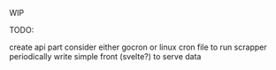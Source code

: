 WIP

TODO:
<!-- add metadata do json (date the data was taken, id of data, website scrapped) -->
<!-- create database connection to persist data (either postgresql with jsonb or mongodb) -->
create api part
consider either gocron or linux cron file to run scrapper periodically
write simple front (svelte?) to serve data